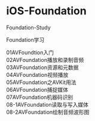# iOS-Foundation
Foundation-Study<br/>

Foundation学习<br/>

01AVFoundtion入门<br/>
02AVFoundation播放和录制音频<br/>
03AVFoundation资源和元数据<br/>
04AVFoundation视频播放<br/>
05AVFoundation之AVKit用法<br/>
06AVFoundation捕捉媒体<br/>
07AVFoundation机器码识别<br/>
08-1AVFoundation读取与写入媒体<br/>
08-2AVFoundation绘制音频波形图<br/>
